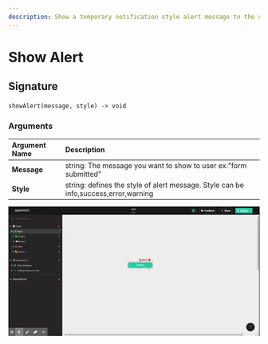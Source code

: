 ```yaml
---
description: Show a temporary notification style alert message to the user
---
```


# Show Alert

## Signature

```text
showAlert(message, style) -> void
```

### Arguments

| **Argument Name** | **Description** |
| :--- | :--- |
| **Message** | string: The message you want to show to user ex:"form submitted" |
| **Style** | string: defines the style of alert message. Style can be info,success,error,warning |

![Click to expand](../.gitbook/assets/showAlert.gif)

